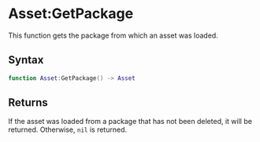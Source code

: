 # Asset:GetPackage

This function gets the package from which an asset was loaded.

## Syntax

```lua
function Asset:GetPackage() -> Asset
```

## Returns

If the asset was loaded from a package that has not been deleted, it will be returned. Otherwise, `nil` is returned.
